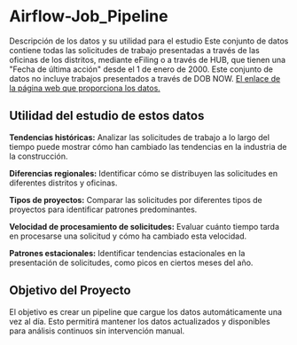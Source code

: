 # Airflow-Job_Pipeline

Descripción de los datos y su utilidad para el estudio
Este conjunto de datos contiene todas las solicitudes de trabajo presentadas a través de las oficinas de los distritos,
mediante eFiling o a través de HUB, que tienen una "Fecha de última acción" desde el 1 de enero de 2000. Este conjunto de datos no incluye trabajos presentados a través de DOB NOW.
[El enlace de la página web que proporciona los datos.](https://data.cityofnewyork.us/Housing-Development/DOB-Job-Application-Filings/ic3t-wcy2/about_data)

## Utilidad del estudio de estos datos

**Tendencias históricas:** Analizar las solicitudes de trabajo a lo largo del tiempo puede 
mostrar cómo han cambiado las tendencias en la industria de la construcción.

**Diferencias regionales:** Identificar cómo se distribuyen las solicitudes en diferentes distritos y oficinas.

**Tipos de proyectos:** Comparar las solicitudes por diferentes tipos de proyectos para identificar patrones predominantes.

**Velocidad de procesamiento de solicitudes:** Evaluar cuánto tiempo tarda en procesarse una solicitud y cómo ha cambiado esta velocidad.

**Patrones estacionales:** Identificar tendencias estacionales en la presentación de solicitudes, como picos en ciertos meses del año.

## Objetivo del Proyecto
El objetivo es crear un pipeline que cargue los datos automáticamente una vez al día. 
Esto permitirá mantener los datos actualizados y disponibles para análisis continuos sin intervención manual.
